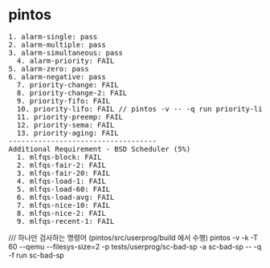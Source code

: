 # pintos

<pre>
1. alarm-single: pass
2. alarm-multiple: pass
3. alarm-simultaneous: pass
  4. alarm-priority: FAIL
5. alarm-zero: pass
6. alarm-negative: pass
  7. priority-change: FAIL
  8. priority-change-2: FAIL
  9. priority-fifo: FAIL
  10. priority-lifo: FAIL // pintos -v -- -q run priority-lifo (can't be checked by make check)
  11. priority-preemp: FAIL
  12. priority-sema: FAIL
  13. priority-aging: FAIL
-----------------------------------
Additional Requirement - BSD Scheduler (5%)
  1. mlfqs-block: FAIL
  2. mlfqs-fair-2: FAIL
  3. mlfqs-fair-20: FAIL
  4. mlfqs-load-1: FAIL
  5. mlfqs-load-60: FAIL
  6. mlfqs-load-avg: FAIL
  7. mlfqs-nice-10: FAIL
  8. mlfqs-nice-2: FAIL
  9. mlfqs-recent-1: FAIL
</pre>

/// 하나만 검사하는 명령어 (pintos/src/userprog/build 에서 수행)
pintos -v -k -T 60 --qemu --filesys-size=2 -p tests/userprog/sc-bad-sp -a sc-bad-sp -- -q -f run sc-bad-sp
